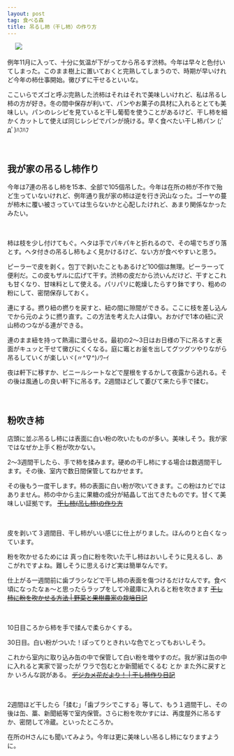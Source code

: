 ```yaml
---
layout: post
tag: 食べる森
title: 吊るし柿（干し柿）の作り方
---
```


　
![](https://c2.staticflickr.com/4/3928/15380926548_620f948dc5.jpg)

例年11月に入って、十分に気温が下がってから吊るす渋柿。今年は早々と色付いてしまった。このまま樹上に置いておくと完熟してしまうので、時期が早いけれど今年の柿仕事開始。黴びずに干せるといいな。

ここいらでズゴと呼ぶ完熟した渋柿はそれはそれで美味しいけれど、私は吊るし柿の方が好き。冬の間中保存が利いて、パンやお菓子の具材に入れるととても美味しい。パンのレシピを見ていると干し葡萄を使うことがあるけど、干し柿を細かくカットして使えば同じレシピでパンが焼ける。早く食べたい干し柿パン (;ﾟдﾟ)ﾊﾌﾊﾌ


　

## 我が家の吊るし柿作り

今年は7連の吊るし柿を15本、全部で105個吊した。今年は在所の柿が不作で殆ど生っていないけれど、例年通り我が家の柿は逆を行き沢山なった。ゴーヤの蔓が柿木に覆い被さっていては生らないかと心配したけれど、あまり関係なかったみたい。

　

柿は枝を少し付けてもぐ。ヘタは手でパキパキと折れるので、その場でちぎり落とす。ヘタ付きの吊るし柿もよく見かけるけど、ない方が食べやすいと思う。

ピーラーで皮を剥く。包丁で剥いたこともあるけど100個は無理。ピーラーって便利だ。この皮もザルに広げて干す。渋柿の皮だから渋いんだけど、干すとこれも甘くなり、甘味料として使える。パリパリに乾燥したらすり鉢ですり、粗めの粉にして、密閉保存しておく。

連にする。撚り紐の撚りを戻すと、紐の間に隙間ができる。ここに枝を差し込んでから元のように撚り直す。この方法を考えた人は偉い。おかげで1本の紐に沢山柿のつながる連ができる。

連のまま紐を持って熱湯に潜らせる。最初の2～3日はお日様の下に吊るすと表面がキュッと干せて黴びにくくなる。庭に竈とお釜を出してグツグツやりながら吊るしていくが楽しいヾ(〃^∇^)ﾉﾜｰｲ

夜は軒下に移すか、ビニールシートなどで屋根をするかして夜露から逃れる。その後は風通しの良い軒下に吊るす。2週間ほどして萎びて来たら手で揉む。


　

## 粉吹き柿

店頭に並ぶ吊るし柿には表面に白い粉の吹いたものが多い。美味しそう。我が家ではなぜか上手く粉が吹かない。

>
2～3週間干したら、手で柿を揉みます。硬めの干し柿にする場合は数週間干します。その後、室内で数日間保管してねかせます。
>
その後もう一度干します。柿の表面に白い粉が吹いてきます。この粉はカビではありません。柿の中から主に果糖の成分が結晶して出てきたものです。甘くて美味しい証拠です。
<s>[干し柿(吊し柿)の作り方](http://daii.jp/agri/hosigaki.php)</s>

　
>
皮を剥いて３週間目、干し柿がいい感じに仕上がりました。ほんのりと白くなっています。
>
粉を吹かせるためには
真っ白に粉を吹いた干し柿はおいしそうに見えるし、あこがれですよね。難しそうに思えるけど実は簡単なんです。
>
仕上がる一週間前に歯ブラシなどで干し柿の表面を傷つけるだけなんです。食べ頃になったなぁ～と思ったらラップをして冷蔵庫に入れると粉を吹きます
<s>[干し柿に粉を吹かせる方法 | 野菜と果樹農家の栽培日記](http://plaza.rakuten.co.jp/yasu41asy/diary/200912040000/)</s>

　
>
10日目ころから柿を手で揉んで柔らかくする。
>
30日目。白い粉がついた！ぽってりときれいな色でとってもおいしそう。
>
これから室内に取り込み缶の中で保管して白い粉を増やすのだ。我が家は缶の中に入れると実家で習ったが ワラで包むとか新聞紙でくるむ とか また外に戻すとか いろんな説がある。
<s>[デジカメ花だより！ | 干し柿作り日記](http://www.geocities.co.jp/SilkRoad-Oasis/7884/hosigaki.htm)</s>

　

2週間ほど干したら「揉む」「歯ブラシでこする」等して、もう１週間干し、その後は缶、藁、新聞紙等で室内保管。さらに粉を吹かすには、再度屋外に吊るすか、密閉して冷蔵。といったところか。

在所のHさんにも聞いてみよう。今年は更に美味しい吊るし柿になりますように。


